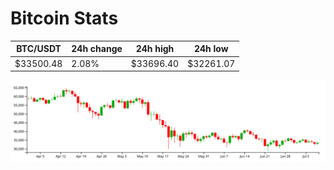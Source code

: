 # Bitcoin Stats

BTC/USDT|24h change|24h high|24h low|
|---|---|---|---|
|$33500.48|2.08%|$33696.40|$32261.07|

<img src="./chart.svg">
